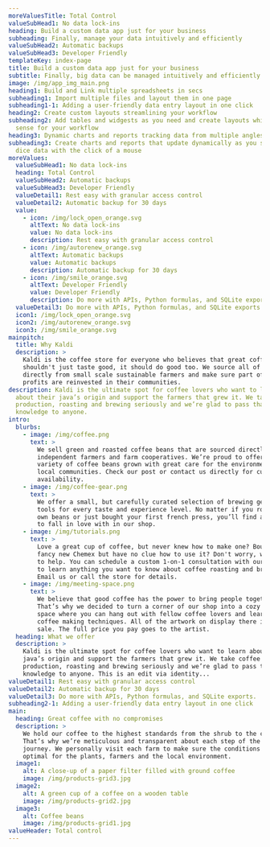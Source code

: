 ```yaml
---
moreValuesTitle: Total Control
valueSubHead1: No data lock-ins
heading: Build a custom data app just for your business
subheading: Finally, manage your data intuitively and efficiently
valueSubHead2: Automatic backups
valueSubHead3: Developer Friendly
templateKey: index-page
title: Build a custom data app just for your business
subtitle: Finally, big data can be managed intuitively and efficiently
image: /img/app_img_main.png
heading1: Build and Link multiple spreadsheets in secs
subheading1: Import multiple files and layout them in one page
subheading1-1: Adding a user-friendly data entry layout in one click
heading2: Create custom layouts streamlining your workflow
subheading2: Add tables and widgests as you need and create layouts which makes
  sense for your workflow
heading3: Dynamic charts and reports tracking data from multiple angles
subheading3: Create charts and reports that update dynamically as you slice and
  dice data with the click of a mouse
moreValues:
  valueSubHead1: No data lock-ins
  heading: Total Control
  valueSubHead2: Automatic backups
  valueSubHead3: Developer Friendly
  valueDetail1: Rest easy with granular access control
  valueDetail2: Automatic backup for 30 days
  value:
    - icon: /img/lock_open_orange.svg
      altText: No data lock-ins
      value: No data lock-ins
      description: Rest easy with granular access control
    - icon: /img/autorenew_orange.svg
      altText: Automatic backups
      value: Automatic backups
      description: Automatic backup for 30 days
    - icon: /img/smile_orange.svg
      altText: Developer Friendly
      value: Developer Friendly
      description: Do more with APIs, Python formulas, and SQLite exports.
  valueDetail3: Do more with APIs, Python formulas, and SQLite exports.
  icon1: /img/lock_open_orange.svg
  icon2: /img/autorenew_orange.svg
  icon3: /img/smile_orange.svg
mainpitch:
  title: Why Kaldi
  description: >
    Kaldi is the coffee store for everyone who believes that great coffee
    shouldn't just taste good, it should do good too. We source all of our beans
    directly from small scale sustainable farmers and make sure part of the
    profits are reinvested in their communities.
description: Kaldi is the ultimate spot for coffee lovers who want to learn
  about their java’s origin and support the farmers that grew it. We take coffee
  production, roasting and brewing seriously and we’re glad to pass that
  knowledge to anyone.
intro:
  blurbs:
    - image: /img/coffee.png
      text: >
        We sell green and roasted coffee beans that are sourced directly from
        independent farmers and farm cooperatives. We’re proud to offer a
        variety of coffee beans grown with great care for the environment and
        local communities. Check our post or contact us directly for current
        availability.
    - image: /img/coffee-gear.png
      text: >
        We offer a small, but carefully curated selection of brewing gear and
        tools for every taste and experience level. No matter if you roast your
        own beans or just bought your first french press, you’ll find a gadget
        to fall in love with in our shop.
    - image: /img/tutorials.png
      text: >
        Love a great cup of coffee, but never knew how to make one? Bought a
        fancy new Chemex but have no clue how to use it? Don't worry, we’re here
        to help. You can schedule a custom 1-on-1 consultation with our baristas
        to learn anything you want to know about coffee roasting and brewing.
        Email us or call the store for details.
    - image: /img/meeting-space.png
      text: >
        We believe that good coffee has the power to bring people together.
        That’s why we decided to turn a corner of our shop into a cozy meeting
        space where you can hang out with fellow coffee lovers and learn about
        coffee making techniques. All of the artwork on display there is for
        sale. The full price you pay goes to the artist.
  heading: What we offer
  description: >
    Kaldi is the ultimate spot for coffee lovers who want to learn about their
    java’s origin and support the farmers that grew it. We take coffee
    production, roasting and brewing seriously and we’re glad to pass that
    knowledge to anyone. This is an edit via identity...
valueDetail1: Rest easy with granular access control
valueDetail2: Automatic backup for 30 days
valueDetail3: Do more with APIs, Python formulas, and SQLite exports.
subheading2-1: Adding a user-friendly data entry layout in one click
main:
  heading: Great coffee with no compromises
  description: >
    We hold our coffee to the highest standards from the shrub to the cup.
    That’s why we’re meticulous and transparent about each step of the coffee’s
    journey. We personally visit each farm to make sure the conditions are
    optimal for the plants, farmers and the local environment.
  image1:
    alt: A close-up of a paper filter filled with ground coffee
    image: /img/products-grid3.jpg
  image2:
    alt: A green cup of a coffee on a wooden table
    image: /img/products-grid2.jpg
  image3:
    alt: Coffee beans
    image: /img/products-grid1.jpg
valueHeader: Total control
---
```


